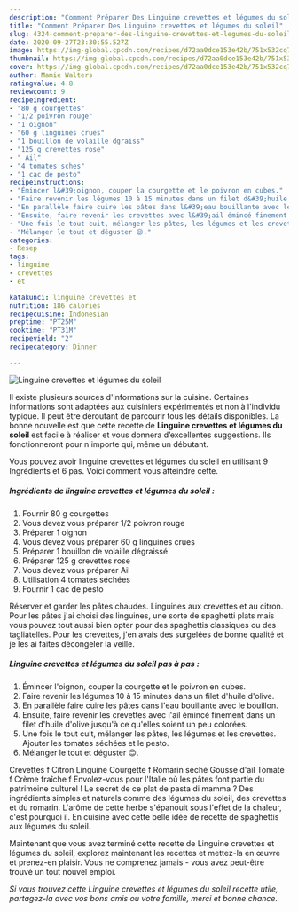 ```yaml
---
description: "Comment Préparer Des Linguine crevettes et légumes du soleil"
title: "Comment Préparer Des Linguine crevettes et légumes du soleil"
slug: 4324-comment-preparer-des-linguine-crevettes-et-legumes-du-soleil
date: 2020-09-27T23:30:55.527Z
image: https://img-global.cpcdn.com/recipes/d72aa0dce153e42b/751x532cq70/linguine-crevettes-et-legumes-du-soleil-photo-principale-de-la-recette.jpg
thumbnail: https://img-global.cpcdn.com/recipes/d72aa0dce153e42b/751x532cq70/linguine-crevettes-et-legumes-du-soleil-photo-principale-de-la-recette.jpg
cover: https://img-global.cpcdn.com/recipes/d72aa0dce153e42b/751x532cq70/linguine-crevettes-et-legumes-du-soleil-photo-principale-de-la-recette.jpg
author: Mamie Walters
ratingvalue: 4.8
reviewcount: 9
recipeingredient:
- "80 g courgettes"
- "1/2 poivron rouge"
- "1 oignon"
- "60 g linguines crues"
- "1 bouillon de volaille dgraiss"
- "125 g crevettes rose"
- " Ail"
- "4 tomates sches"
- "1 cac de pesto"
recipeinstructions:
- "Émincer l&#39;oignon, couper la courgette et le poivron en cubes."
- "Faire revenir les légumes 10 à 15 minutes dans un filet d&#39;huile d&#39;olive."
- "En parallèle faire cuire les pâtes dans l&#39;eau bouillante avec le bouillon."
- "Ensuite, faire revenir les crevettes avec l&#39;ail émincé finement dans un filet d&#39;huile d&#39;olive jusqu&#39;à ce qu&#39;elles soient un peu colorées."
- "Une fois le tout cuit, mélanger les pâtes, les légumes et les crevettes. Ajouter les tomates séchées et le pesto."
- "Mélanger le tout et déguster 😊."
categories:
- Resep
tags:
- linguine
- crevettes
- et

katakunci: linguine crevettes et 
nutrition: 186 calories
recipecuisine: Indonesian
preptime: "PT25M"
cooktime: "PT31M"
recipeyield: "2"
recipecategory: Dinner

---
```



![Linguine crevettes et légumes du soleil](https://img-global.cpcdn.com/recipes/d72aa0dce153e42b/751x532cq70/linguine-crevettes-et-legumes-du-soleil-photo-principale-de-la-recette.jpg)

Il existe plusieurs sources d'informations sur la cuisine. Certaines informations sont adaptées aux cuisiniers expérimentés et non à l'individu typique. Il peut être déroutant de parcourir tous les détails disponibles. La bonne nouvelle est que cette recette de <strong> Linguine crevettes et légumes du soleil </strong> est facile à réaliser et vous donnera d’excellentes suggestions. Ils fonctionneront pour n'importe qui, même un débutant.

<!--inarticleads1-->

Vous pouvez avoir linguine crevettes et légumes du soleil en utilisant 9 Ingrédients et 6 pas. Voici comment vous atteindre cette.

##### Ingrédients de linguine crevettes et légumes du soleil :

1. Fournir 80 g courgettes
1. Vous devez vous préparer 1/2 poivron rouge
1. Préparer 1 oignon
1. Vous devez vous préparer 60 g linguines crues
1. Préparer 1 bouillon de volaille dégraissé
1. Préparer 125 g crevettes rose
1. Vous devez vous préparer  Ail
1. Utilisation 4 tomates séchées
1. Fournir 1 cac de pesto


Réserver et garder les pâtes chaudes. Linguines aux crevettes et au citron. Pour les pâtes j&#39;ai choisi des linguines, une sorte de spaghetti plats mais vous pouvez tout aussi bien opter pour des spaghettis classiques ou des tagliatelles. Pour les crevettes, j&#39;en avais des surgelées de bonne qualité et je les ai faites décongeler la veille. 

<!--inarticleads2-->

##### Linguine crevettes et légumes du soleil pas à pas :

1. Émincer l&#39;oignon, couper la courgette et le poivron en cubes.
1. Faire revenir les légumes 10 à 15 minutes dans un filet d&#39;huile d&#39;olive.
1. En parallèle faire cuire les pâtes dans l&#39;eau bouillante avec le bouillon.
1. Ensuite, faire revenir les crevettes avec l&#39;ail émincé finement dans un filet d&#39;huile d&#39;olive jusqu&#39;à ce qu&#39;elles soient un peu colorées.
1. Une fois le tout cuit, mélanger les pâtes, les légumes et les crevettes. Ajouter les tomates séchées et le pesto.
1. Mélanger le tout et déguster 😊.


Crevettes f Citron Linguine Courgette f Romarin séché Gousse d&#39;ail Tomate f Crème fraîche f Envolez-vous pour l&#39;Italie où les pâtes font partie du patrimoine culturel ! Le secret de ce plat de pasta di mamma ? Des ingrédients simples et naturels comme des légumes du soleil, des crevettes et du romarin. L&#39;arôme de cette herbe s&#39;épanouit sous l&#39;effet de la chaleur, c&#39;est pourquoi il. En cuisine avec cette belle idée de recette de spaghettis aux légumes du soleil. 

<!--inarticleads1-->

<p>
Maintenant que vous avez terminé cette recette de Linguine crevettes et légumes du soleil, explorez maintenant les recettes et mettez-la en œuvre et prenez-en plaisir. Vous ne comprenez jamais - vous avez peut-être trouvé un tout nouvel emploi.
</p>

<p>
<i>Si vous trouvez cette Linguine crevettes et légumes du soleil recette utile, partagez-la avec vos bons amis ou votre famille, merci et bonne chance.</i>
</p>
